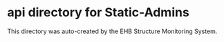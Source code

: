 # api directory for Static-Admins

This directory was auto-created by the EHB Structure Monitoring System.